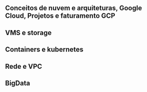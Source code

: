 ## Conceitos de nuvem e arquiteturas, Google Cloud, Projetos e faturamento GCP

## VMS e storage

## Containers e kubernetes

## Rede e VPC

## BigData
